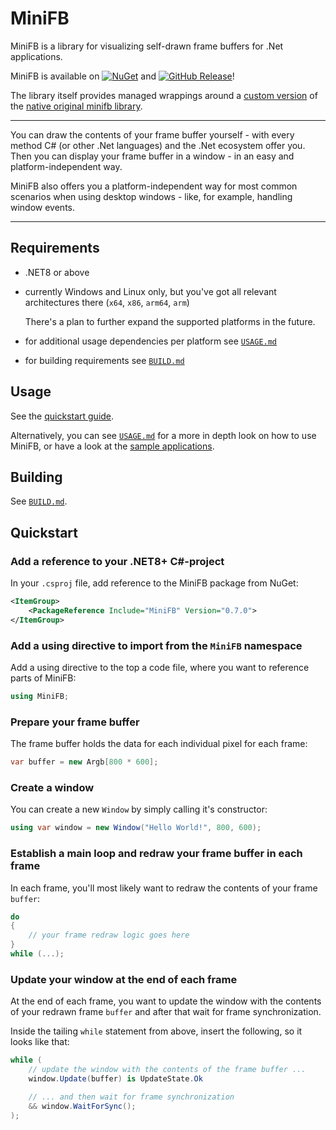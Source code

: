 ﻿# MiniFB

MiniFB is a library for visualizing self-drawn frame buffers for .Net applications.

MiniFB is available on [![NuGet](https://img.shields.io/nuget/vpre/MiniFB?logo=nuget&label=NuGet)](https://www.nuget.org/packages/MiniFB/)
 and [![GitHub Release](https://img.shields.io/github/v/release/fruediger/MiniFB?include_prereleases&display_name=tag&logo=github&label=GitHub)](https://github.com/fruediger/MiniFB)!

The library itself provides managed wrappings around a [custom version](https://github.com/fruediger/minifb-native) of the [native original minifb library](https://github.com/emoon/minifb).
___

You can draw the contents of your frame buffer yourself - with every method C# (or other .Net languages) and the .Net ecosystem offer you.
Then you can display your frame buffer in a window - in an easy and platform-independent way.

MiniFB also offers you a platform-independent way for most common scenarios when using desktop windows - like, for example, handling window events.
___

## Requirements

-   .NET8 or above
-   currently Windows and Linux only, but you've got all relevant architectures there (`x64`, `x86`, `arm64`, `arm`)

    There's a plan to further expand the supported platforms in the future.

-   for additional usage dependencies per platform see [`USAGE.md`](https://github.com/fruediger/MiniFB/blob/main/USAGE.md)

-   for building requirements see [`BUILD.md`](https://github.com/fruediger/MiniFB/blob/main/BUILD.md)

## Usage

See the [quickstart guide](#quickstart).

Alternatively, you can see [`USAGE.md`](https://github.com/fruediger/MiniFB/blob/main/USAGE.md) for a more in depth look on how to use MiniFB, or have a look at the [sample applications](Samples).

## Building

See [`BUILD.md`](https://github.com/fruediger/MiniFB/blob/main/BUILD.md).

## Quickstart

### Add a reference to your .NET8+ C#-project

In your `.csproj` file, add reference to the MiniFB package from NuGet:

```xml
<ItemGroup>
    <PackageReference Include="MiniFB" Version="0.7.0">
</ItemGroup>
```

### Add a using directive to import from the `MiniFB` namespace

Add a using directive to the top a code file, where you want to reference parts of MiniFB:

```csharp
using MiniFB;
```

### Prepare your frame buffer

The frame buffer holds the data for each individual pixel for each frame:

```csharp
var buffer = new Argb[800 * 600];
```

### Create a window

You can create a new `Window` by simply calling it's constructor:

```csharp
using var window = new Window("Hello World!", 800, 600);
```

### Establish a main loop and redraw your frame buffer in each frame

In each frame, you'll most likely want to redraw the contents of your frame `buffer`:

```csharp
do
{
    // your frame redraw logic goes here
}
while (...);
```

### Update your window at the end of each frame

At the end of each frame, you want to update the window with the contents of your redrawn frame `buffer` and after that wait for frame synchronization.

Inside the tailing `while` statement from above, insert the following, so it looks like that:

```csharp
while (
    // update the window with the contents of the frame buffer ...
    window.Update(buffer) is UpdateState.Ok

    // ... and then wait for frame synchronization
    && window.WaitForSync();
);
```
